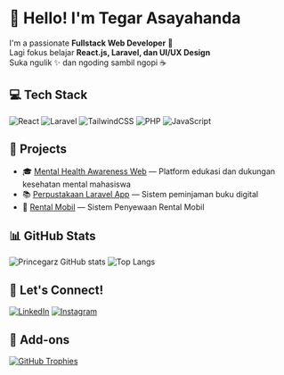 # 👋 Hello! I'm Tegar Asayahanda

I'm a passionate **Fullstack Web Developer** 🚀  
Lagi fokus belajar **React.js, Laravel, dan UI/UX Design**  
Suka ngulik ✨ dan ngoding sambil ngopi ☕  

## 💻 Tech Stack
![React](https://img.shields.io/badge/React-20232A?style=flat&logo=react)
![Laravel](https://img.shields.io/badge/Laravel-F05340?style=flat&logo=laravel)
![TailwindCSS](https://img.shields.io/badge/Tailwind-06B6D4?style=flat&logo=tailwindcss)
![PHP](https://img.shields.io/badge/PHP-777BB4?style=flat&logo=php)
![JavaScript](https://img.shields.io/badge/JavaScript-F7DF1E?style=flat&logo=javascript)

## 📂 Projects
- 🎓 [Mental Health Awareness Web](https://github.com/asayahandatgr/mindspace-web) — Platform edukasi dan dukungan kesehatan mental mahasiswa
- 📚 [Perpustakaan Laravel App](https://github.com/asayahandatgr/jarvis5-perpustakaan) — Sistem peminjaman buku digital
- 🧠 [Rental Mobil](https://github.com/asayahandatgr/rental-mobil) — Sistem Penyewaan Rental Mobil

## 📊 GitHub Stats

![Princegarz GitHub stats](https://github-readme-stats.vercel.app/api?username=asayahandatgr&show_icons=true&theme=tokyonight)
![Top Langs](https://github-readme-stats.vercel.app/api/top-langs/?username=asayahandatgr&layout=compact&theme=tokyonight)

## 🔗 Let's Connect!
[![LinkedIn](https://img.shields.io/badge/LinkedIn-blue?style=flat&logo=linkedin)](https://linkedin.com/in/tegarasayahandafirdaus)
[![Instagram](https://img.shields.io/badge/@tegarasayahanda-E4405F?style=flat&logo=instagram)](https://instagram.com/tegarasayahanda)

## 🧩 Add-ons

[![GitHub Trophies](https://github-profile-trophy.vercel.app/?username=asayahandatgr&theme=radical)](https://github.com/ryo-ma/github-profile-trophy)


